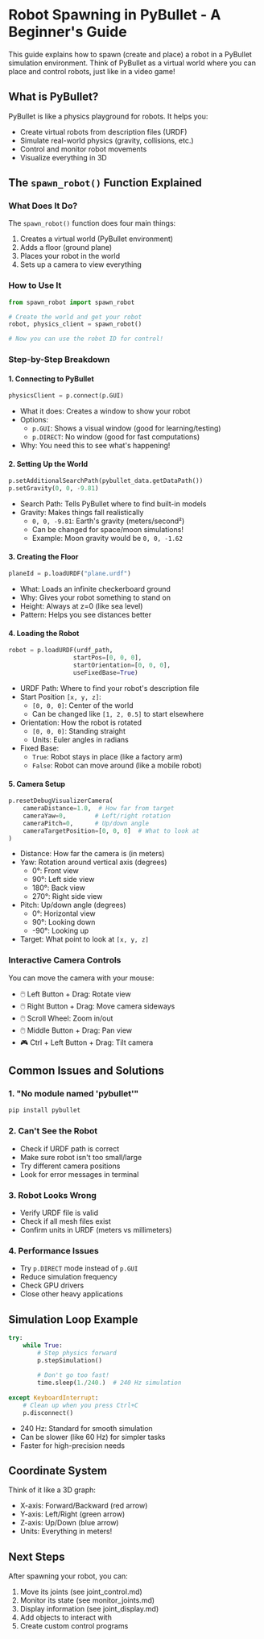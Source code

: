 # Robot Spawning in PyBullet - A Beginner's Guide

This guide explains how to spawn (create and place) a robot in a PyBullet simulation environment. Think of PyBullet as a virtual world where you can place and control robots, just like in a video game!

## What is PyBullet?

PyBullet is like a physics playground for robots. It helps you:
- Create virtual robots from description files (URDF)
- Simulate real-world physics (gravity, collisions, etc.)
- Control and monitor robot movements
- Visualize everything in 3D

## The `spawn_robot()` Function Explained

### What Does It Do?
The `spawn_robot()` function does four main things:
1. Creates a virtual world (PyBullet environment)
2. Adds a floor (ground plane)
3. Places your robot in the world
4. Sets up a camera to view everything

### How to Use It
```python
from spawn_robot import spawn_robot

# Create the world and get your robot
robot, physics_client = spawn_robot()

# Now you can use the robot ID for control!
```

### Step-by-Step Breakdown

#### 1. Connecting to PyBullet
```python
physicsClient = p.connect(p.GUI)
```
- What it does: Creates a window to show your robot
- Options:
  - `p.GUI`: Shows a visual window (good for learning/testing)
  - `p.DIRECT`: No window (good for fast computations)
- Why: You need this to see what's happening!

#### 2. Setting Up the World
```python
p.setAdditionalSearchPath(pybullet_data.getDataPath())
p.setGravity(0, 0, -9.81)
```
- Search Path: Tells PyBullet where to find built-in models
- Gravity: Makes things fall realistically
  - `0, 0, -9.81`: Earth's gravity (meters/second²)
  - Can be changed for space/moon simulations!
  - Example: Moon gravity would be `0, 0, -1.62`

#### 3. Creating the Floor
```python
planeId = p.loadURDF("plane.urdf")
```
- What: Loads an infinite checkerboard ground
- Why: Gives your robot something to stand on
- Height: Always at z=0 (like sea level)
- Pattern: Helps you see distances better

#### 4. Loading the Robot
```python
robot = p.loadURDF(urdf_path, 
                  startPos=[0, 0, 0],
                  startOrientation=[0, 0, 0],
                  useFixedBase=True)
```
- URDF Path: Where to find your robot's description file
- Start Position `[x, y, z]`:
  - `[0, 0, 0]`: Center of the world
  - Can be changed like `[1, 2, 0.5]` to start elsewhere
- Orientation: How the robot is rotated
  - `[0, 0, 0]`: Standing straight
  - Units: Euler angles in radians
- Fixed Base:
  - `True`: Robot stays in place (like a factory arm)
  - `False`: Robot can move around (like a mobile robot)

#### 5. Camera Setup
```python
p.resetDebugVisualizerCamera(
    cameraDistance=1.0,  # How far from target
    cameraYaw=0,        # Left/right rotation
    cameraPitch=0,      # Up/down angle
    cameraTargetPosition=[0, 0, 0]  # What to look at
)
```
- Distance: How far the camera is (in meters)
- Yaw: Rotation around vertical axis (degrees)
  - 0°: Front view
  - 90°: Left side view
  - 180°: Back view
  - 270°: Right side view
- Pitch: Up/down angle (degrees)
  - 0°: Horizontal view
  - 90°: Looking down
  - -90°: Looking up
- Target: What point to look at `[x, y, z]`

### Interactive Camera Controls
You can move the camera with your mouse:
- 🖱️ Left Button + Drag: Rotate view
- 🖱️ Right Button + Drag: Move camera sideways
- 🖱️ Scroll Wheel: Zoom in/out
- 🖱️ Middle Button + Drag: Pan view
- 🎮 Ctrl + Left Button + Drag: Tilt camera

## Common Issues and Solutions

### 1. "No module named 'pybullet'"
```bash
pip install pybullet
```

### 2. Can't See the Robot
- Check if URDF path is correct
- Make sure robot isn't too small/large
- Try different camera positions
- Look for error messages in terminal

### 3. Robot Looks Wrong
- Verify URDF file is valid
- Check if all mesh files exist
- Confirm units in URDF (meters vs millimeters)

### 4. Performance Issues
- Try `p.DIRECT` mode instead of `p.GUI`
- Reduce simulation frequency
- Check GPU drivers
- Close other heavy applications

## Simulation Loop Example
```python
try:
    while True:
        # Step physics forward
        p.stepSimulation()
        
        # Don't go too fast!
        time.sleep(1./240.)  # 240 Hz simulation
        
except KeyboardInterrupt:
    # Clean up when you press Ctrl+C
    p.disconnect()
```
- 240 Hz: Standard for smooth simulation
- Can be slower (like 60 Hz) for simpler tasks
- Faster for high-precision needs

## Coordinate System
Think of it like a 3D graph:
- X-axis: Forward/Backward (red arrow)
- Y-axis: Left/Right (green arrow)
- Z-axis: Up/Down (blue arrow)
- Units: Everything in meters!

## Next Steps
After spawning your robot, you can:
1. Move its joints (see joint_control.md)
2. Monitor its state (see monitor_joints.md)
3. Display information (see joint_display.md)
4. Add objects to interact with
5. Create custom control programs 